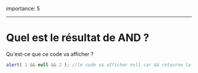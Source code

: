 importance: 5

---

# Quel est le résultat de AND ?

Qu'est-ce que ce code va afficher ?

```js
alert( 1 && null && 2 ); //le code va afficher null car && retourne la première valeure fausse
```

